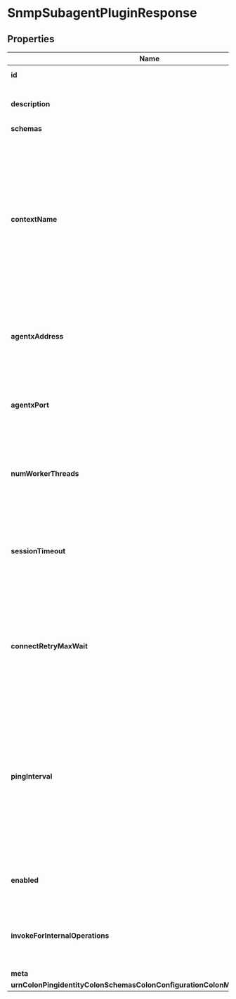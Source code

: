 

# SnmpSubagentPluginResponse


## Properties

| Name | Type | Description | Notes |
|------------ | ------------- | ------------- | -------------|
|**id** | **String** | Name of the Plugin |  |
|**description** | **String** | A description for this Plugin |  [optional] |
|**schemas** | **List&lt;EnumsnmpSubagentPluginSchemaUrn&gt;** |  |  |
|**contextName** | **String** | The SNMP context name for this sub-agent. The context name must not be longer than 30 ASCII characters. Each server in a topology must have a unique SNMP context name. |  [optional] |
|**agentxAddress** | **String** | The hostname or IP address of the SNMP master agent. |  |
|**agentxPort** | **Integer** | The port number on which the SNMP master agent will be contacted. |  |
|**numWorkerThreads** | **Integer** | The number of worker threads to use to handle SNMP requests. |  [optional] |
|**sessionTimeout** | **String** | Specifies the maximum amount of time to wait for a session to the master agent to be established. |  [optional] |
|**connectRetryMaxWait** | **String** | The maximum amount of time to wait between attempts to establish a connection to the master agent. |  [optional] |
|**pingInterval** | **String** | The amount of time between consecutive pings sent by the sub-agent on its connection to the master agent. A value of zero disables the sending of pings by the sub-agent. |  [optional] |
|**enabled** | **Boolean** | Indicates whether the plug-in is enabled for use. |  |
|**invokeForInternalOperations** | **Boolean** | Indicates whether the plug-in should be invoked for internal operations. |  [optional] |
|**meta** | [**MetaMeta**](MetaMeta.md) |  |  [optional] |
|**urnColonPingidentityColonSchemasColonConfigurationColonMessagesColon20** | [**MetaUrnPingidentitySchemasConfigurationMessages20**](MetaUrnPingidentitySchemasConfigurationMessages20.md) |  |  [optional] |



